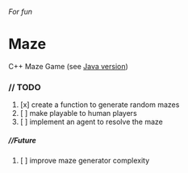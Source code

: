 *For fun*

# Maze
C++ Maze Game (see [Java version](https://github.com/vitorOta/MazeFX))

### // TODO
1. [x] create a function to generate random mazes
2. [ ] make playable to human players
3. [ ] implement an agent to resolve the maze 


##### //Future
1. [ ] improve maze generator complexity
